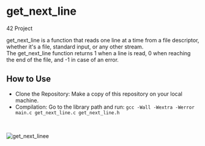 # get_next_line

42 Project

get_next_line is a function that reads one line at a time from a file descriptor, whether it's a file, standard input, or any other stream.
<br>
The get_next_line function returns 1 when a line is read, 0 when reaching the end of the file, and -1 in case of an error.
<br>

## How to Use

- Clone the Repository: Make a copy of this repository on your local machine.
- Compilation: Go to the library path and run: `gcc -Wall -Wextra -Werror main.c get_next_line.c get_next_line.h`
<br>

![get_next_linee](https://github.com/EduardaDT/get_next_line/assets/98993509/07aa8db4-f9a7-4ee1-8fb9-a5f02daea1b4)
